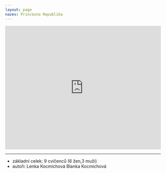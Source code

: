 ```yaml
---
layout: page
nazev: Princezna Republika
---
```


<iframe width="100%" height="400" src="https://www.youtube.com/embed/8J7IbL63oqA" frameborder="0" allowfullscreen></iframe>

---

* základní celek: 9 cvičenců (6 žen,3 muži)
* autoři: Lenka Kocmichová Blanka Kocmichová
